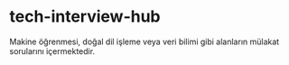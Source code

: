 # tech-interview-hub
Makine öğrenmesi, doğal dil işleme veya veri bilimi gibi alanların mülakat sorularını içermektedir.
